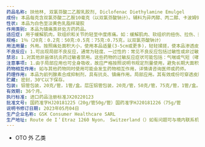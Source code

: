 ```yaml
---
药品名称: 扶他林, 双氯芬酸二乙胺乳胶剂, Diclofenac Diethylamine Emulgel
成份: 本品每克含双氯芬酸二乙胺10毫克（以双氯芬酸钠计）。辅料为异丙醇、丙二醇、卡波姆974P、西土马哥1000、癸/辛酸脂肪醇酯、二乙胺、液体石蜡、香料乳剂45、纯水。
性状: 本品为白色至淡黄色乳脂样凝胶
作用类别: 本品为镇痛类非处方药药品。
适应症: 用于缓解肌肉，软组织和关节的轻至中度疼痛。如：缓解肌肉、软组织的扭伤、拉伤、挫伤、劳损、腰背部损伤引起的疼痛以及关节疼痛等。也可用于骨关节炎的对症治疗。
规格: 1％（20克：0.2克：50克:0.5克：75克:0.75克，以双氯芬酸钠计）
用法用量: 外用。按照痛处面积大小，使用本品适量(3-5cm或更多)，轻轻揉搓，使本品渗透皮肤，一日3-4次。
不良反应: 1.可出现局部不良反应，通常为轻度、一过性的：常见不良反应包括过敏性或非过敏性皮炎如丘疹、皮肤发红、刺痛、水肿、瘙痒、小水泡、大水泡或鳞屑等。2.局部使用本品而导致全身不良反应的情况较少见，若将其用于较大范围皮肤长期使用，则可能出现全身不良反应。如果发生以下罕见或非常罕见但严重的不良反应，应立即停用本品，并咨询医师：水疱样皮疹、荨麻疹；哮喘发作、气短、胸闷；面部、口唇、舌及咽喉水肿等血管神经性水肿的表现。3.非常罕见的光敏反应，可表现为皮肤晒伤伴瘙痒、肿胀和水疱。如发生这种情况，请咨询医师。
禁忌: 1.对其他非甾体抗炎药过敏者禁用。这些药物的过敏反应症状可能包括：气喘或气短（哮喘）；皮疹伴有水疱或荨麻疹；面部或舌头肿胀；流涕。2.对异丙醇或丙二醇及其他辅料过敏者禁用。3.妊娠期妇女禁用。
注意事项: 1.由于局部应用也可全身吸收，故应严格按照说明书规定剂量使用，避免长期大面积使用。2.12岁以下儿童不推荐使用。3.肝、肾功能不全者使用前请咨询医师或药师。4，如果可能怀孕，或有怀孕的计划，在使用本品前，请咨询医师。不推荐哺乳期妇女使用本品。5、不得用于破损皮肤、有皮疹或湿疹的皮肤、以及感染性创口。6.用药后，请清洗双手。避免接触眼睛和其他黏膜（如口、鼻等）。如果本品不慎进入眼睛，请用清水充分清洗。如仍有不适，请咨询医师。7、治疗肌肉、关节损伤，请勿使用本品超过2周：治疗关节炎疼痛，请勿使用本品超过3周。如需更长时间的治疗，请咨询医师。8.如使用本品7日，局部疼痛或肿胀未缓解，请咨询医师或药师。9.对本品过敏者禁用，过敏体质者慎用。10.本品性状发生改变时禁止使用。11.请将本品放在儿童不能接触的地方。12.儿童必须在成人监护下使用。13.本品中含有丙二醇，可能引起某些人局部皮肤的轻度刺激。14.如正在使用或近期曾使用其他药品，使用本品前请咨询医师或药师。15.若吞食本品可能出现同口服非甾体抗炎药类似的不良反应症状，应立即（呕）吐出本品，并在短时间内就医。16.使用本品后，如果发生皮疹，应停止使用。17.如使用过多本品，用纸巾擦去多余的乳胶剂。18.如忘记按时使用本品，在想起来时立刻用药，之后按平时的时间表用药，不要使用双倍的用量补偿上次遗忘的用药。19.可以使用扭伤等损伤时常规使用的支撑或封包，但不要使用密闭的塑料绷带。
药物相互作用: 如与其他药物同时使用可能会发生药物相互作用，详情请咨询医师或药师。
药理作用: 本品为前列腺素合成抑制剂，具有抗炎、镇痛作用。局部应用。其有效成份可穿透皮肤达到炎症区域，缓解急、慢性炎症反应，使炎性肿胀减轻、疼痛缓解。
贮藏: 密封，30℃以下保存。
包装: 铝管包装，20克/管，1管/盒。层压铝管包装，20克/管，50克/管，75克/管，1管/盒。
有效期: 36个月。
执行标准: 进口药品注册标准JX20220123
批准文号: 国药准字HJ20181225（20g/管50g/管）国药准字HJ20181226（75g/管
说明书修订日期: 2023年05月04日
生产企业名称: GSK Consumer Healthcare SARL
生产地址: Route de I＇Etraz 1260 Nyon， Switzerland（）如有问题可与境内联系机构
---
```

- OTO
  外
  乙类